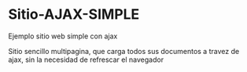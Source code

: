 # Sitio-AJAX-SIMPLE
Ejemplo sitio web simple con ajax

Sitio sencillo multipagina, que carga todos sus documentos a travez de ajax, sin la necesidad de refrescar el navegador
